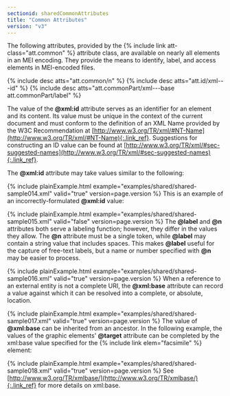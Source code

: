 ```yaml
---
sectionid: sharedCommonAttributes
title: "Common Attributes"
version: "v3"
---
```


The following attributes, provided by the {% include link att-class="att.common" %} attribute
class, are available on nearly all elements in an MEI encoding. They provide the means
to
identify, label, and access elements in MEI-encoded files.



{% include desc atts="att.common/n" %}
{% include desc atts="att.id/xml---id" %}
{% include desc atts="att.commonPart/xml---base att.commonPart/label" %}




The value of the **@xml:id** attribute serves as an identifier for an element and its
content. Its value must be unique in the context of the current document and must
conform to
the definition of an XML Name provided by the W3C Recommendation at [http://www.w3.org/TR/xml/#NT-Name](http://www.w3.org/TR/xml/#NT-Name){:.link_ref}.
Suggestions for constructing an ID value can be found at [http://www.w3.org/TR/xml/#sec-suggested-names](http://www.w3.org/TR/xml/#sec-suggested-names){:.link_ref}.

The **@xml:id** attribute may take values similar to the following:

{% include plainExample.html example="examples/shared/shared-sample014.xml" valid="true" version=page.version %}
This is an example of an incorrectly-formulated **@xml:id** value:

{% include plainExample.html example="examples/shared/shared-sample015.xml" valid="false" version=page.version %}
The **@label** and **@n** attributes both serve a labeling function; however,
they differ in the values they allow. The **@n** attribute must be a single token, while
**@label** may contain a string value that includes spaces. This makes
**@label** useful for the capture of free-text labels, but a name or number specified
with **@n** may be easier to process.

{% include plainExample.html example="examples/shared/shared-sample016.xml" valid="true" version=page.version %}
When a reference to an external entity is not a complete URI, the **@xml:base**
attribute can record a value against which it can be resolved into a complete, or
absolute,
location.

{% include plainExample.html example="examples/shared/shared-sample017.xml" valid="true" version=page.version %}
The value of **@xml:base** can be inherited from an ancestor. In the following example,
the values of the graphic elements' **@target** attribute can be completed by the
xml:base value specified for the {% include link elem="facsimile" %} element:

{% include plainExample.html example="examples/shared/shared-sample018.xml" valid="true" version=page.version %}
See [http://www.w3.org/TR/xmlbase/](http://www.w3.org/TR/xmlbase/){:.link_ref} for more
details on xml:base.

